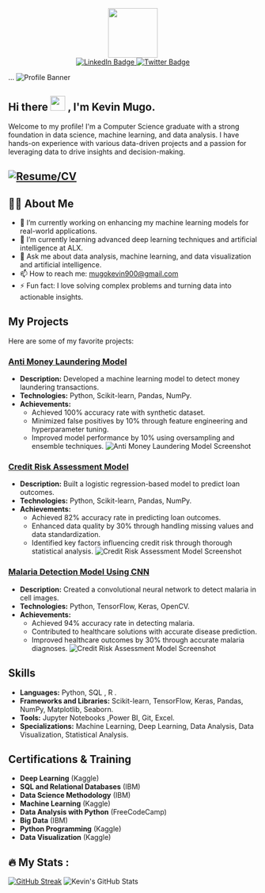 <div id="header" align="center">
  <img src="https://media.giphy.com/media/M9gbBd9nbDrOTu1Mqx/giphy.gif" width="100"/>
</div>
<div id="badges" align="center">
  <a href="https://www.linkedin.com/in/kevin-mugo-712b341bb/">
    <img src="https://img.shields.io/badge/LinkedIn-blue?style=for-the-badge&logo=linkedin&logoColor=white" alt="LinkedIn Badge"/>
  </a>
  <a href="https://x.com/AnzyKenya">
    <img src="https://img.shields.io/badge/Twitter-blue?style=for-the-badge&logo=twitter&logoColor=white" alt="Twitter Badge"/>
  </a>
</div>

...
![Profile Banner](https://github.com/Kevin-Mugo/Kevin-Mugo/blob/main/Data%20Science%20and%20AI%20(5).png)


<h2>
  Hi there
  <img src="https://media.giphy.com/media/hvRJCLFzcasrR4ia7z/giphy.gif" width="30px"/> ,
  I'm Kevin Mugo.
</h2>

Welcome to my profile! I'm a Computer Science graduate with a strong foundation in data science, machine learning, and data analysis. I have hands-on experience with various data-driven projects and a passion for leveraging data to drive insights and decision-making.

## [![Resume/CV](https://img.shields.io/badge/Resume/CV-Click%20Here-blue)](https://drive.google.com/file/d/1qIMaWiUVwcQm4Wl-nojt4SAeK0hYRk7l/view)


## :man_technologist: About Me
- 🔭 I’m currently working on enhancing my machine learning models for real-world applications.
- 🌱 I’m currently learning advanced deep learning techniques and artificial intelligence at ALX.
- 💬 Ask me about data analysis, machine learning, and data visualization and artificial intelligence.
- 📫 How to reach me: [mugokevin900@gmail.com](mailto:mugokevin900@gmail.com)
- ⚡ Fun fact: I love solving complex problems and turning data into actionable insights.
  

## My Projects
Here are some of my favorite projects:

### [Anti Money Laundering Model](https://github.com/Kevin-Mugo/Anti-money-laundering-AML-)
- **Description:** Developed a machine learning model to detect money laundering transactions.
- **Technologies:** Python, Scikit-learn, Pandas, NumPy.
- **Achievements:**
  - Achieved 100% accuracy rate with synthetic dataset.
  - Minimized false positives by 10% through feature engineering and hyperparameter tuning.
  - Improved model performance by 10% using oversampling and ensemble techniques.
![Anti Money Laundering Model Screenshot](https://github.com/Kevin-Mugo/Kevin-Mugo/blob/main/AML.png)

### [Credit Risk Assessment Model](https://github.com/Kevin-Mugo/Credit-scoring-Project)
- **Description:** Built a logistic regression-based model to predict loan outcomes.
- **Technologies:** Python, Scikit-learn, Pandas, NumPy.
- **Achievements:**
  - Achieved 82% accuracy rate in predicting loan outcomes.
  - Enhanced data quality by 30% through handling missing values and data standardization.
  - Identified key factors influencing credit risk through thorough statistical analysis.
![Credit Risk Assessment Model Screenshot](https://github.com/Kevin-Mugo/Kevin-Mugo/blob/main/credit1.png)

### [Malaria Detection Model Using CNN](https://github.com/Kevin-Mugo/CNN-Malaria-classification-)
- **Description:** Created a convolutional neural network to detect malaria in cell images.
- **Technologies:** Python, TensorFlow, Keras, OpenCV.
- **Achievements:**
  - Achieved 94% accuracy rate in detecting malaria.
  - Contributed to healthcare solutions with accurate disease prediction.
  - Improved healthcare outcomes by 30% through accurate malaria diagnoses.
![Credit Risk Assessment Model Screenshot](https://github.com/Kevin-Mugo/Kevin-Mugo/blob/main/Malaria.png)




## Skills
- **Languages:** Python, SQL , R .
- **Frameworks and Libraries:** Scikit-learn, TensorFlow, Keras, Pandas, NumPy, Matplotlib, Seaborn.
- **Tools:** Jupyter Notebooks ,Power BI, Git, Excel.
- **Specializations:** Machine Learning, Deep Learning, Data Analysis, Data Visualization, Statistical Analysis.



## Certifications & Training
- **Deep Learning** (Kaggle)
- **SQL and Relational Databases** (IBM)
- **Data Science Methodology** (IBM)
- **Machine Learning** (Kaggle)
- **Data Analysis with Python** (FreeCodeCamp)
- **Big Data** (IBM)
- **Python Programming** (Kaggle)
- **Data Visualization** (Kaggle)

## :fire: My Stats :
[![GitHub Streak](http://github-readme-streak-stats.herokuapp.com?user=Kevin-Mugo&theme=dark&background=000000)](https://git.io/streak-stats)
![Kevin's GitHub Stats](https://github-readme-stats.vercel.app/api?username=Kevin-Mugo&show_icons=true&theme=radical)

<div id="visits" align="left">
<img src="https://komarev.com/ghpvc/?username=Kevin-Mugo&style=flat-square&color=blue" alt=""/>
</div>

